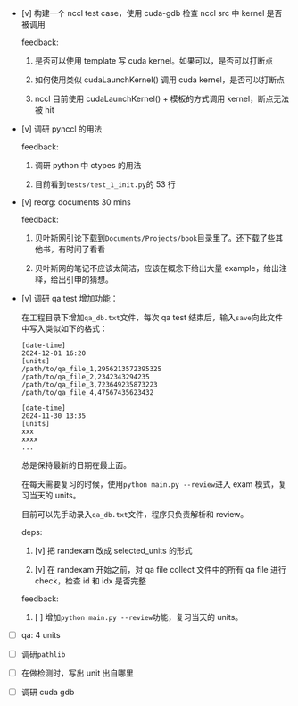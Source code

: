 * [v] 构建一个 nccl test case，使用 cuda-gdb 检查 nccl src 中 kernel 是否被调用

    feedback:

    1. 是否可以使用 template 写 cuda kernel。如果可以，是否可以打断点

    2. 如何使用类似 cudaLaunchKernel() 调用 cuda kernel，是否可以打断点

    3. nccl 目前使用 cudaLaunchKernel() + 模板的方式调用 kernel，断点无法被 hit

* [v] 调研 pynccl 的用法

    feedback:

    1. 调研 python 中 ctypes 的用法

    2. 目前看到`tests/test_1_init.py`的 53 行

* [v] reorg: documents 30 mins

    feedback:

    1. 贝叶斯网引论下载到`Documents/Projects/book`目录里了。还下载了些其他书，有时间了看看

    2. 贝叶斯网的笔记不应该太简洁，应该在概念下给出大量 example，给出注释，给出引申的猜想。

* [v] 调研 qa test 增加功能：

    在工程目录下增加`qa_db.txt`文件，每次 qa test 结束后，输入`save`向此文件中写入类似如下的格式：

    ```
    [date-time]
    2024-12-01 16:20
    [units]
    /path/to/qa_file_1,2956213572395325
    /path/to/qa_file_2,2342343294235
    /path/to/qa_file_3,723649235873223
    /path/to/qa_file_4,47567435623432

    [date-time]
    2024-11-30 13:35
    [units]
    xxx
    xxxx
    ...
    ```

    总是保持最新的日期在最上面。

    在每天需要复习的时候，使用`python main.py --review`进入 exam 模式，复习当天的 units。

    目前可以先手动录入`qa_db.txt`文件，程序只负责解析和 review。

    deps:

    1. [v] 把 randexam 改成 selected_units 的形式

    2. [v] 在 randexam 开始之前，对 qa file collect 文件中的所有 qa file 进行 check，检查 id 和 idx 是否完整

    feedback:

    1. [ ] 增加`python main.py --review`功能，复习当天的 units。

* [ ] qa: 4 units

* [ ] 调研`pathlib`

* [ ] 在做检测时，写出 unit 出自哪里

* [ ] 调研 cuda gdb